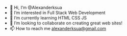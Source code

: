 - 👋 Hi, I’m @Alexanderksua
- 👀 I’m interested in Full Stack Web Development
- 🌱 I’m currently learning HTML CSS JS
- 💞️ I’m looking to collaborate on creating great web sites!
- 📫 How to reach me alexanderksua@gmail.com

<!---
Alexanderksua/Alexanderksua is a ✨ special ✨ repository because its `README.md` (this file) appears on your GitHub profile.
You can click the Preview link to take a look at your changes.
--->
